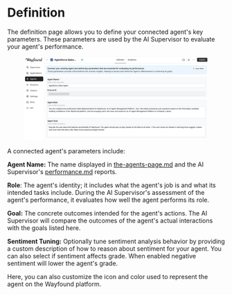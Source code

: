# Definition

The definition page allows you to define your connected agent's key parameters. These parameters are used by the AI Supervisor to evaluate your agent's performance.

<figure><img src="../.gitbook/assets/image.png" alt=""><figcaption></figcaption></figure>

A connected agent's parameters include:

**Agent Name:** The name displayed in [the-agents-page.md](the-agents-page.md "mention") and the AI Supervisor's [performance.md](../supervisor/performance.md "mention") reports.

**Role**: The agent's identity; it includes what the agent's job is and what its intended tasks include. During the AI Supervisor's assessment of the agent's performance, it evaluates how well the agent performs its role.

**Goal:** The concrete outcomes intended for the agent's actions. The AI Supervisor will compare the outcomes of the agent's actual interactions with the goals listed here.

**Sentiment Tuning:** Optionally tune sentiment analysis behavior by providing a custom description of how to reason about sentiment for your agent. You can also select if sentiment affects grade. When enabled negative sentiment will lower the agent's grade.

Here, you can also customize the icon and color used to represent the agent on the Wayfound platform.
